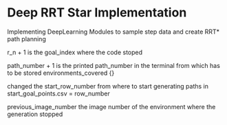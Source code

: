 # Deep RRT Star Implementation
 Implementing DeepLearning Modules to sample step data and create RRT* path planning

r_n + 1 is the goal_index where the code stoped

path_number + 1 is the printed path_number in the terminal from which has to be stored environments_covered {}

changed the start_row_number from where to start generating paths in start_goal_points.csv = row_number

previous_image_number the image number of the environment where the generation stopped